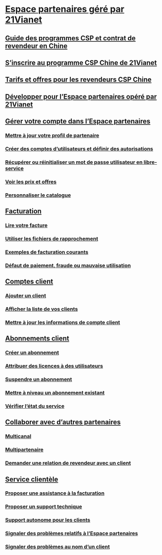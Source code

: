 # [Espace partenaires géré par 21Vianet](index.md)
## [Guide des programmes CSP et contrat de revendeur en Chine](csp-program-guide-and-agreements.md)
## [S’inscrire au programme CSP Chine de 21Vianet](enrolling-in-the-csp-program.md)
## [Tarifs et offres pour les revendeurs CSP Chine](see-offers-and-pricing.md)
## [Développer pour l’Espace partenaires opéré par 21Vianet](develop-for-partner-center.md)
## [Gérer votre compte dans l’Espace partenaires](partner-center-account-setup.md)
### [Mettre à jour votre profil de partenaire](update-your-partner-profile.md)
### [Créer des comptes d’utilisateurs et définir des autorisations](create-user-accounts-and-set-permissions.md)
### [Récupérer ou réinitialiser un mot de passe utilisateur en libre-service](reset-a-user-password.md)
### [Voir les prix et offres](see-offers-and-pricing.md)
### [Personnaliser le catalogue](customize-the-catalog.md)
## [Facturation](billing.md)
### [Lire votre facture](read-your-bill.md)
### [Utiliser les fichiers de rapprochement](use-the-reconciliation-files.md)
### [Exemples de facturation courants](common-billing-scenarios.md)
### [Défaut de paiement, fraude ou mauvaise utilisation](non-payment-fraud-or-misuse.md)
## [Comptes client](customer-accounts.md)
### [Ajouter un client](add-a-new-customer.md)
### [Afficher la liste de vos clients](see-your-customer-list.md)
### [Mettre à jour les informations de compte client](update-customer-account-info.md)
## [Abonnements client](customer-subscriptions.md)
### [Créer un abonnement](create-a-new-subscription.md)
### [Attribuer des licences à des utilisateurs](assign-licenses-to-users.md)
### [Suspendre un abonnement](suspend-a-subscription.md)
### [Mettre à niveau un abonnement existant](add-licenses-or-services-to-an-existing-subscription.md)
### [Vérifier l’état du service](check-service-health.md)
## [Collaborer avec d’autres partenaires](work-with-other-partners.md)
### [Multicanal](multichannel.md)
### [Multipartenaire](multipartner.md)
### [Demander une relation de revendeur avec un client](request-a-relationship-with-a-customer.md)
## [Service clientèle](customer-support.md)
### [Proposer une assistance à la facturation](provide-billing-support.md)
### [Proposer un support technique](provide-technical-support.md)
### [Support autonome pour les clients](customer-self-support.md)
### [Signaler des problèmes relatifs à l’Espace partenaires](report-problems-with-partner-center.md)
### [Signaler des problèmes au nom d’un client](report-problems-on-behalf-of-a-customer.md)